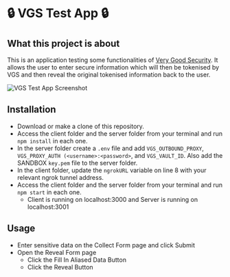 # 🔒 VGS Test App 🔒


## What this project is about

This is an application testing some functionalities of [Very Good Security](https://www.verygoodsecurity.com/). It allows the user to enter secure information which will then be tokenised by VGS and then reveal the original tokenised information back to the user.

<img src='https://github.com/charlescallaghan/the-vampyre-king/blob/master/VGS%20Test%20App.gif?raw=true' alt='VGS Test App Screenshot'/>

## Installation

- Download or make a clone of this repository.
- Access the client folder and the server folder from your terminal and run ```npm install``` in each one.
- In the server folder create a ```.env``` file and add ```VGS_OUTBOUND_PROXY```, ```VGS_PROXY_AUTH (<username>:<password>```, and ```VGS_VAULT_ID```. Also add the SANDBOX ```key.pem``` file to the server folder.
- In the client folder, update the ```ngrokURL``` variable on line 8 with your relevant ngrok tunnel address.
- Access the client folder and the server folder from your terminal and run ```npm start``` in each one.
  - Client is running on localhost:3000 and Server is running on localhost:3001

## Usage
- Enter sensitive data on the Collect Form page and click Submit
- Open the Reveal Form page
  - Click the Fill In Aliased Data Button
  - Click the Reveal Button
